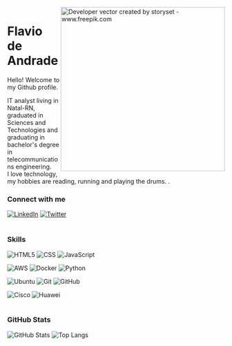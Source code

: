 <img align="right" alt="Developer vector created by storyset - www.freepik.com" height="380" src="https://images.unsplash.com/photo-1537884944318-390069bb8665?ixlib=rb-4.0.3&ixid=M3wxMjA3fDB8MHxwaG90by1wYWdlfHx8fGVufDB8fHx8fA%3D%3D&auto=format&fit=crop&w=1170&q=80">

<h1>
    <span>Flavio de Andrade</span>
</h1>

<p align="justify">Hello! Welcome to my Github profile.

IT analyst living in Natal-RN, graduated in Sciences and Technologies and graduating in bachelor's degree in telecommunications engineering.<br> 
I love technology, my hobbies are reading, running and playing the drums. .</p>


<h3 align="left">Connect with me</h3>

[![LinkedIn](https://img.shields.io/badge/LinkedIn-000?style=for-the-badge&logo=linkedin&logoColor=0E76A8)](https://www.linkedin.com/in/flavio-de-andrade/) 
[![Twitter](https://img.shields.io/badge/Twitter-000?style=for-the-badge&logo=twitter)](https://twitter.com/flllavioandrade)
<br>
<br>
<h3 align="left">Skills</h3>

 ![HTML5](https://img.shields.io/badge/HTML5-000?style=for-the-badge&logo=html5)
![CSS](https://img.shields.io/badge/CSS3-1572B6.svg?style=for-the-badge&logo=CSS3&logoColor=white)
![JavaScript](https://img.shields.io/badge/JavaScript-000?style=for-the-badge&logo=javascript)


![AWS](https://img.shields.io/badge/AWS-%23FF9900.svg?style=for-the-badge&logo=amazon-aws&logoColor=white)
![Docker](https://img.shields.io/badge/docker-%230db7ed.svg?style=for-the-badge&logo=docker&logoColor=white)
![Python](https://img.shields.io/badge/Python-3776AB?style=for-the-badge&logo=python&logoColor=white)

![Ubuntu](https://img.shields.io/badge/Ubuntu-E95420.svg?style=for-the-badge&logo=Ubuntu&logoColor=white)
![Git](https://img.shields.io/badge/Git-F05032.svg?style=for-the-badge&logo=Git&logoColor=white)
![GitHub](https://img.shields.io/badge/github-%23121011.svg?style=for-the-badge&logo=github&logoColor=white)

![Cisco](https://img.shields.io/badge/Cisco-1BA0D7.svg?style=for-the-badge&logo=Cisco&logoColor=white)
![Huawei](https://img.shields.io/badge/Huawei-FF0000.svg?style=for-the-badge&logo=Huawei&logoColor=white)
<br>
<br>

<h3 align="left">GitHub Stats</h3>

![GitHub Stats](https://github-readme-stats.vercel.app/api?username=fllavioandrade&theme=transparent&bg_color=000&border_color=30A3DC&show_icons=true&icon_color=30A3DC&title_color=E94D5F&text_color=FFF) 
![Top Langs](https://github-readme-stats-git-masterrstaa-rickstaa.vercel.app/api/top-langs/?username=fllavioandrade&layout=compact&bg_color=000&border_color=30A3DC&title_color=E94D5F&text_color=FFF)


